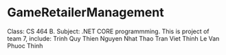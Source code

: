 # GameRetailerManagement
Class: CS 464 B.
Subject: .NET CORE programmming.
This is project of team 7, include:
Trinh Quy Thien
Nguyen Nhat Thao
Tran Viet Thinh
Le Van Phuoc Thinh
